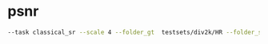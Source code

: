 # psnr
```bash
--task classical_sr --scale 4 --folder_gt  testsets/div2k/HR --folder_sr results/ntire_div2kx4
```
